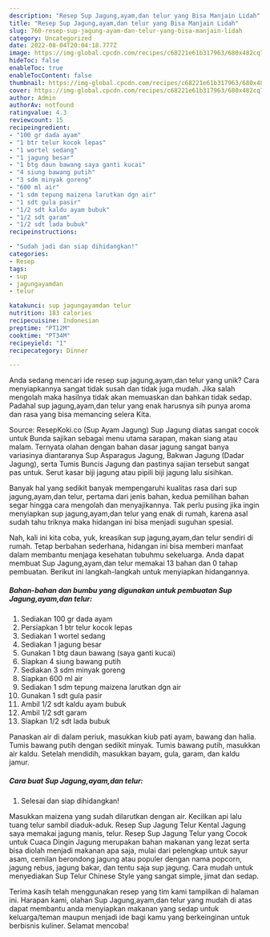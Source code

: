 ```yaml
---
description: "Resep Sup Jagung,ayam,dan telur yang Bisa Manjain Lidah"
title: "Resep Sup Jagung,ayam,dan telur yang Bisa Manjain Lidah"
slug: 760-resep-sup-jagung-ayam-dan-telur-yang-bisa-manjain-lidah
category: Uncategorized
date: 2022-08-04T20:04:18.777Z
image: https://img-global.cpcdn.com/recipes/c68221e61b317963/680x482cq70/sup-jagungayamdan-telur-foto-resep-utama.jpg
hideToc: false
enableToc: true
enableTocContent: false
thumbnail: https://img-global.cpcdn.com/recipes/c68221e61b317963/680x482cq70/sup-jagungayamdan-telur-foto-resep-utama.jpg
cover: https://img-global.cpcdn.com/recipes/c68221e61b317963/680x482cq70/sup-jagungayamdan-telur-foto-resep-utama.jpg
author: Admin
authorAv: notfound
ratingvalue: 4.3
reviewcount: 15
recipeingredient:
- "100 gr dada ayam"
- "1 btr telur kocok lepas"
- "1 wortel sedang"
- "1 jagung besar"
- "1 btg daun bawang saya ganti kucai"
- "4 siung bawang putih"
- "3 sdm minyak goreng"
- "600 ml air"
- "1 sdm tepung maizena larutkan dgn air"
- "1 sdt gula pasir"
- "1/2 sdt kaldu ayam bubuk"
- "1/2 sdt garam"
- "1/2 sdt lada bubuk"
recipeinstructions:

- "Sudah jadi dan siap dihidangkan!"
categories:
- Resep
tags:
- sup
- jagungayamdan
- telur

katakunci: sup jagungayamdan telur 
nutrition: 183 calories
recipecuisine: Indonesian
preptime: "PT12M"
cooktime: "PT34M"
recipeyield: "1"
recipecategory: Dinner

---
```





Anda sedang mencari ide resep sup jagung,ayam,dan telur yang unik? Cara menyiapkannya sangat tidak susah dan tidak juga mudah. Jika salah mengolah maka hasilnya tidak akan memuaskan dan bahkan tidak sedap. Padahal sup jagung,ayam,dan telur yang enak harusnya sih punya aroma dan rasa yang bisa memancing selera Kita.





Source: ResepKoki.co (Sup Ayam Jagung) Sup Jagung diatas sangat cocok untuk Bunda sajikan sebagai menu utama sarapan, makan siang atau malam. Ternyata olahan dengan bahan dasar jagung sangat banya variasinya diantaranya Sup Asparagus Jagung, Bakwan Jagung (Dadar Jagung), serta Tumis Buncis Jagung dan pastinya sajian tersebut sangat pas untuk. Serut kasar biji jagung atau pipili biji jagung lalu sisihkan.

Banyak hal yang sedikit banyak mempengaruhi kualitas rasa dari sup jagung,ayam,dan telur, pertama dari jenis bahan, kedua pemilihan bahan segar hingga cara mengolah dan menyajikannya. Tak perlu pusing jika ingin menyiapkan sup jagung,ayam,dan telur yang enak di rumah, karena asal sudah tahu triknya maka hidangan ini bisa menjadi suguhan spesial.






Nah, kali ini kita coba, yuk, kreasikan sup jagung,ayam,dan telur sendiri di rumah. Tetap berbahan sederhana, hidangan ini bisa memberi manfaat dalam membantu menjaga kesehatan tubuhmu sekeluarga. Anda dapat membuat Sup Jagung,ayam,dan telur memakai 13 bahan dan 0 tahap pembuatan. Berikut ini langkah-langkah untuk menyiapkan hidangannya.

<!--inarticleads1-->

##### Bahan-bahan dan bumbu yang digunakan untuk pembuatan Sup Jagung,ayam,dan telur:

1. Sediakan 100 gr dada ayam
1. Persiapkan 1 btr telur kocok lepas
1. Sediakan 1 wortel sedang
1. Sediakan 1 jagung besar
1. Gunakan 1 btg daun bawang (saya ganti kucai)
1. Siapkan 4 siung bawang putih
1. Sediakan 3 sdm minyak goreng
1. Siapkan 600 ml air
1. Sediakan 1 sdm tepung maizena larutkan dgn air
1. Gunakan 1 sdt gula pasir
1. Ambil 1/2 sdt kaldu ayam bubuk
1. Ambil 1/2 sdt garam
1. Siapkan 1/2 sdt lada bubuk


Panaskan air di dalam periuk, masukkan kiub pati ayam, bawang dan halia. Tumis bawang putih dengan sedikit minyak. Tumis bawang putih, masukkan air kaldu. Setelah mendidih, masukkan bayam, gula, garam, dan kaldu jamur. 

<!--inarticleads2-->

##### Cara buat Sup Jagung,ayam,dan telur:


1. Selesai dan siap dihidangkan!

Masukkan maizena yang sudah dilarutkan dengan air. Kecilkan api lalu tuang telur sambil diaduk-aduk. Resep Sup Jagung Telur Kental Jagung saya memakai jagung manis, telur. Resep Sup Jagung Telur yang Cocok untuk Cuaca Dingin Jagung merupakan bahan makanan yang lezat serta bisa diolah menjadi makanan apa saja, mulai dari pelengkap untuk sayur asam, cemilan berondong jagung atau populer dengan nama popcorn, jagung rebus, jagung bakar, dan tentu saja sup jagung. Cara mudah untuk menyediakan Sup Telur Chinese Style yang sangat simple, jimat dan sedap. 

Terima kasih telah menggunakan resep yang tim kami tampilkan di halaman ini. Harapan kami, olahan Sup Jagung,ayam,dan telur yang mudah di atas dapat membantu anda menyiapkan makanan yang sedap untuk keluarga/teman maupun menjadi ide bagi kamu yang berkeinginan untuk berbisnis kuliner. Selamat mencoba!
